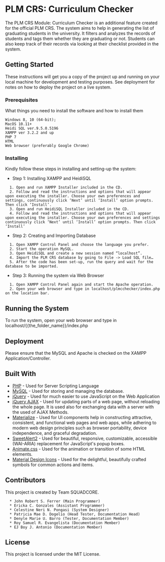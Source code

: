 # PLM CRS: Curriculum Checker

The PLM CRS Module: Curriculum Checker is an additional feature created for the official PLM CRS. The system aims to help in generating the list of graduating students in the university. It filters and analyzes the records of students and tags them whether they are graduating or not. Students can also keep track of their records via looking at their checklist provided in the system.

## Getting Started

These instructions will get you a copy of the project up and running on your local machine for development and testing purposes. See deployment for notes on how to deploy the project on a live system.

### Prerequisites

What things you need to install the software and how to install them

```
Windows 8, 10 (64-bit); 
MacOS 10.11+
Heidi SQL ver.9.5.0.5196
XAMPP ver 3.2.2 and up
PHP 7
HTML
Web browser (preferably Google Chrome)
```

### Installing

Kindly follow these steps in installing and setting-up the system:

* Step 1: Installing XAMPP and HeidiSQL

```
  1. Open and run XAMPP Installer included in the CD.
  2. Follow and read the instructions and options that will appear upon executing the installer. Choose your own preferences and settings, continuously click ‘Next’ until ‘Install’ option prompts. Then click ‘Install’.
  3. Open and run HeidiSQL Installer included in the CD.
  4. Follow and read the instructions and options that will appear upon executing the installer. Choose your own preferences and settings continuously click ‘Next’ until ‘Install’ option prompts. Then click ‘Install’
```

* Step 2: Creating and Importing Database

```
  1. Open XAMPP Control Panel and choose the language you prefer.
  2. Start the operation MySQL.
  3. Open HeidiSQL and create a new session named “localhost”.
  4. Import the PLM CRS database by going to File -> Load SQL file…
  5. After the code has been set-up, run the query and wait for the database to be imported.
```

* Step 3: Running the system via Web Browser

```
  1. Open XAMPP Control Panel again and start the Apache operation.
  2. Open your web browser and type in localhost/plmcchecker/index.php on the location bar.
```

## Running the System

To run the system, open your web browser and type in localhost/{{the_folder_name}}/index.php

## Deployment

Please ensure that the MySQL and Apache is checked on the XAMPP Application/Controller.

## Built With

* [PHP](http://php.net/) - Used for Server Scripting Language
* [MySQL](https://www.mysql.com/) - Used for storing and managing the database.
* [jQuery](https://jquery.com/) - Used for much easier to use JavaScript on the Web Application
* [jQuery AJAX](http://api.jquery.com/jquery.ajax/) - Used for updating parts of a web page, without reloading the whole page. It is used also for exchanging data with a server with the used of AJAX Methods. 
* [Materialize](https://materializecss.com/) - Used for UI components help in constructing attractive, consistent, and functional web pages and web apps, while adhering to modern web design principles such as browser portability, device independence, and graceful degradation.
* [SweetAlert2](https://sweetalert2.github.io/) - Used for beautiful, responsive, customizable, accessible (WAI-ARIA) replacement for JavaScript's popup boxes.
* [Animate.css](https://daneden.github.io/animate.css/) - Used for the animation or transition of some HTML elements.
* [Material Design Icons](https://material.io/tools/icons/) - Used for the delightful, beautifully crafted symbols for common actions and items.

## Contributors

This project is created by Team SQUADCORE.

```
  * John Robert S. Ferrer (Main Programmer)
  * Ericka C. Gonzales (Assistant Programmer)
  * Celestine Neri N. Pongasi (System Designer)
  * Patricia Mae D. Dogelio (Head Tester, Documentation Head)
  * Denyle Marie U. Barro (Tester, Documentation Member)
  * Roy Samuel R. Evangelista (Documentation Member)
  * EJ Boy J. Antonio (Documentation Member)
```

## License

This project is licensed under the MIT License.
